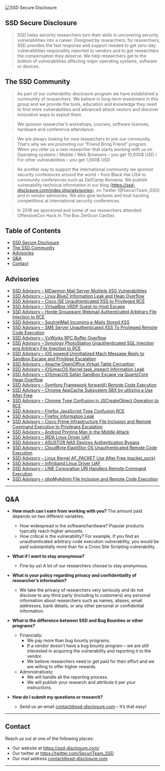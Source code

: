 ![SSD Secure Disclosure](https://ssd-disclosure.com/wp-content/uploads/2019/01/ssd-black-on-white.png)

## SSD Secure Disclosure

> SSD helps security researchers turn their skills in uncovering security vulnerabilities into a career.
Designed by researchers, for researchers, SSD provides the fast response and support needed to get zero-day vulnerabilities responsibly reported to vendors and to get researchers the compensation they deserve. We help researchers get to the bottom of vulnerabilities affecting major operating systems, software or devices.

## The SSD Community

> As part of our vulnerability disclosure program we have established a community of researchers. We believe in long-term investment in this group and we provide the tools, education and knowledge they need to find more vulnerabilities and advanced attack vectors and discover innovative ways to exploit them.

> We sponsor researcher’s workshops, courses, software licenses, hardware and conference attendance.

> We are always looking for new researchers to join our community. That’s why we are promoting our “Friend Bring Friend” program. When you refer us a new researcher that starts working with us on Operating systems / Mobile / Web Browsers – you get 10,000$ USD / For other vulnerabilities – you get 1,000$ USD

> As another way to support the international community we sponsor security conferences around the world – from Black Hat USA to community conferences such as DefCamp Romania. We publish vulnerability technical information in our blog (https://ssd-disclosure.com/index.php/advisories), on Twitter (@SecuriTeam_SSD) and in vendor advisories. We also give lectures and host hacking competitions at international security conferences.

> In 2018 we sponsored and some of our researchers attended:
    OffensiveCon
    Hack In The Box
    Zer0con
    CanSec

## Table of Contents

- [SSD Secure Disclosure](#SSD-Secure-Disclosure)
- [The SSD Community](#The-SSD-Community)
- [Advisories](#Advisories)
- [Q&A](#Q&A)
- [Contact](#Contact)

## Advisories

- [SSD Advisory – MDaemon Mail Server Multiple XSS Vulnerabilities](https://github.com/ssd-secure-disclosure/advisories/blob/master/SSD%20Advisory%20%E2%80%93%203915/advisory.md)
- [SSD Advisory – Linux BlueZ Information Leak and Heap Overflow](https://github.com/ssd-secure-disclosure/advisories/tree/master/SSD%20Advisory%20-%203743)
- [SSD Advisory – Cisco ISE Unauthenticated XSS to Privileged RCE](https://github.com/ssd-secure-disclosure/advisories/tree/master/SSD%20Advisory%20-%203778)
- [SSD Advisory – VirtualBox VRDP Guest-to-Host Escape](https://github.com/ssd-secure-disclosure/advisories/tree/master/SSD%20Advisory%20-%203736)
- [SSD Advisory – Horde Groupware Webmail Authenticated Arbitrary File Injection to RCE](https://github.com/ssd-secure-disclosure/advisories/tree/master/SSD%20Advisory%20-%203814)
- [SSD Advisory – SquirrelMail Incoming e-Mails Stored XSS](https://github.com/ssd-secure-disclosure/advisories/tree/master/SSD%20Advisory%20-%203928)
- [SSD Advisory – SME Server Unauthenticated XSS To Privileged Remote Code Execution](https://github.com/ssd-secure-disclosure/advisories/tree/master/SSD%20Advisory%20-%203769)
- [SSD Advisory – VxWorks RPC Buffer Overflow](https://github.com/ssd-secure-disclosure/advisories/tree/master/SSD%20Advisory%20-%203904)
- [SSD Advisory – Synology PhotoStation Unauthenticated SQL Injection and Arbitrary File Injection to RCE](https://github.com/ssd-secure-disclosure/advisories/tree/master/SSD%20Advisory%20-%203957)
- [SSD Advisory – iOS powerd Uninitialized Mach Message Reply to Sandbox Escape and Privilege Escalation](https://github.com/ssd-secure-disclosure/advisories/tree/master/SSD%20Advisory%20-%203944)
- [SSD Advisory – Apache OpenOffice Virtual Table Corruption](https://github.com/ssd-secure-disclosure/advisories/tree/master/SSD%20Advisory%20-%203758)
- [SSD Advisory – iOS/macOS Kernel task_inspect Information Leak](https://github.com/ssd-secure-disclosure/advisories/tree/master/SSD%20Advisory%20-%203802)
- [SSD Advisory – iOS/macOS Safari Sandbox Escape via QuartzCore Heap Overflow](https://github.com/ssd-secure-disclosure/advisories/tree/master/SSD%20Advisory%20-%203796)
- [SSD Advisory – Symfony Framework forward() Remote Code Execution](https://github.com/ssd-secure-disclosure/advisories/tree/master/SSD%20Advisory%20-%203781)
- [SSD Advisory – Chrome AppCache Subsystem SBX by utilizing a Use After Free](https://github.com/ssd-secure-disclosure/advisories/tree/master/SSD%20Advisory%20-%203786)
- [SSD Advisory – Chrome Type Confusion in JSCreateObject Operation to RCE](https://github.com/ssd-secure-disclosure/advisories/tree/master/SSD%20Advisory%20-%203783)
- [SSD Advisory – Firefox JavaScript Type Confusion RCE](https://github.com/ssd-secure-disclosure/advisories/tree/master/SSD%20Advisory%20-%203765)
- [SSD Advisory – Firefox Information Leak](https://github.com/ssd-secure-disclosure/advisories/tree/master/SSD%20Advisory%20-%203766)
- [SSD Advisory – Cisco Prime Infrastructure File Inclusion and Remote Command Execution to Privileges Escalation](https://github.com/ssd-secure-disclosure/advisories/tree/master/SSD%20Advisory%20-%203723)
- [SSD Advisory – Android Printing Man in the Middle Attack](https://github.com/ssd-secure-disclosure/advisories/tree/master/SSD%20Advisory%20-%203751)
- [SSD Advisory – IRDA Linux Driver UAF](https://github.com/ssd-secure-disclosure/advisories/tree/master/SSD%20Advisory%20-%203759)
- [SSD Advisory – ASUSTOR NAS Devices Authentication Bypass](https://github.com/ssd-secure-disclosure/advisories/tree/master/SSD%20Advisory%20-%203747)
- [SSD Advisory – CloudByte ElastiStor OS Unauthenticated Remote Code Execution](https://github.com/ssd-secure-disclosure/advisories/tree/master/SSD%20Advisory%20-%203737)
- [SSD Advisory – Linux Kernel AF_PACKET Use After Free (packet_sock)](https://github.com/ssd-secure-disclosure/advisories/tree/master/SSD%20Advisory%20-%203731)
- [SSD Advisory – Infiniband Linux Driver UAF](https://github.com/ssd-secure-disclosure/advisories/tree/master/SSD%20Advisory%20-%203727)
- [SSD Advisory – LINE Corporation URI Handlers Remote Command Execution](https://github.com/ssd-secure-disclosure/advisories/tree/master/SSD%20Advisory%20-%203724)
- [SSD Advisory – phpMyAdmin File Inclusion and Remote Code Execution](https://github.com/ssd-secure-disclosure/advisories/tree/master/SSD%20Advisory%20-%203700)
---


## Q&A

- **How much can I earn from working with you?** The amount paid depends on two different variables:

    - How widespread is the software/hardware? Popular products typically reach higher amounts.
    - How critical is the vulnerability? For example, if you find an unauthenticated arbitrary code execution vulnerability, you would be paid substantially more than for a Cross Site Scripting vulnerability.

- **What if I want to stay anonymous?**
    - Fine by us! A lot of our researchers choose to stay anonymous.

- **What is your policy regarding privacy and confidentiality of researcher’s information?**
    - We take the privacy of researchers very seriously and do not disclose to any third party (including to customers) any personal information about researchers such as names, aliases, email addresses, bank details, or any other personal or confidential information.

- **What is the difference between SSD and Bug Bounties or other programs?**
    - Financially:
        - We pay more than bug bounty programs.
        - If a vendor doesn’t have a bug bounty program – we are still interested in acquiring the vulnerability and reporting it to the vendor.
        - We believe researchers need to get paid for their effort and we are willing to offer higher rewards.
    - Administratively:
        - We will handle all the reporting process.
        - We will publish your research and attribute it per your instructions.
- **How do I submit my questions or research?**
    - Send us an email contact@ssd-disclosure.com – It’s that easy!
---

## Contact

Reach us out at one of the following places:

- Our website at https://ssd-disclosure.com/
- Our twitter at https://twitter.com/SecuriTeam_SSD
- Our mail address contact@ssd-disclosure.com

---
